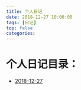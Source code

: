 ```yaml
---
title: 个人日记
date: 2018-12-27 10:00:00
tags: [日记]
top: false
categories: 
---
```


# 个人日记目录：

- [2018-12-27](2018-12-27.html "标题")